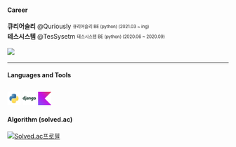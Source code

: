 #### Career
**큐리어슬리** @Quriously <sub><sup>큐리어슬리 BE (python) (2021.03 ~ ing)</sup></sub><br>
**테스시스템** @TesSysetm <sub><sup>테스시스템 BE (python) (2020.06 ~ 2020.09)</sup></sub>

<a href="https://nosy-eyebrow-4f4.notion.site/3eb5cbcddff447aa9fae15bffba2437c?pvs=25" target="_blank">
  <img src="https://img.shields.io/badge/Portfolio-000000?style=flat-square&logo=Notion&logoColor=white"/>
</a>

---

#### Languages and Tools
<code><img height="30" src="https://raw.githubusercontent.com/github/explore/80688e429a7d4ef2fca1e82350fe8e3517d3494d/topics/python/python.png"></code>
<code><img height="30" src="https://raw.githubusercontent.com/github/explore/80688e429a7d4ef2fca1e82350fe8e3517d3494d/topics/django/django.png"></code>
<code><img height="30" src="https://raw.githubusercontent.com/github/explore/80688e429a7d4ef2fca1e82350fe8e3517d3494d/topics/kotlin/kotlin.png"></code>
---

#### Algorithm (solved.ac)
[![Solved.ac프로필](http://mazassumnida.wtf/api/mini/generate_badge?boj=taxijjang)](https://github.com/mazassumnida/mazassumnida)
  
<!-- [![Hits](https://hits.seeyoufarm.com/api/count/incr/badge.svg?url=https%3A%2F%2Fgithub.com%2Ftaxijjang%2Fhit-counter&count_bg=%23D8E602&title_bg=%233247AE&icon=proto-dot-io.svg&icon_color=%23E7E7E7&title=hits&edge_flat=false)](https://hits.seeyoufarm.com) -->

<!-- #### OPGC -->
<!-- <a href="https://opgc.me/#/users/taxijjang" target="_blank"><img src="https://api.opgc.me/githubs/users/taxijjang/tag/?theme=prism" width=300/></a> -->

<!-- [![Top Langs](https://github-readme-stats.vercel.app/api/top-langs/?username=taxijjang)](https://github.com/anuraghazra/github-readme-stats) -->
